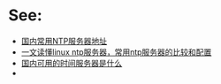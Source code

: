 #  See:
- [国内常用NTP服务器地址](https://www.cnblogs.com/jarsing/articles/17503565.html)
- [一文读懂linux ntp服务器，常用ntp服务器的比较和配置](https://zhuanlan.zhihu.com/p/680124185)
- [国内可用的时间服务器是什么](https://worktile.com/kb/ask/1719170.html)
- 
